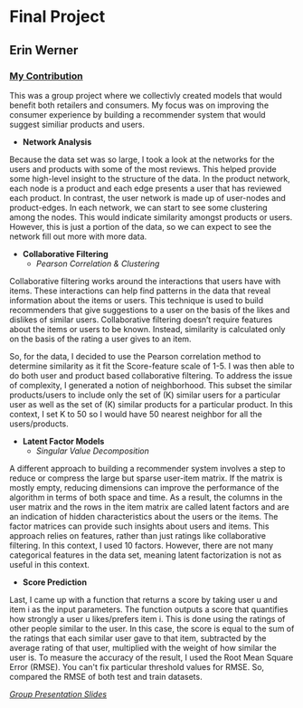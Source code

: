 # Final Project 

## Erin Werner

### [My Contribution](https://github.com/etwernerMIDS/Machine_Learning/tree/master/Projects/Final%20Project/marketplace_insights/rec_sys)

This was a group project where we collectivly created models that would benefit both retailers and consumers. My focus was on improving the consumer experience by building a recommender system that would suggest similiar products and users.

* **Network Analysis**

Because the data set was so large, I took a look at the networks for the users and products with some of the most reviews. This helped provide some high-level insight to the structure of the data. In the product network, each node is a product and each edge presents a user that has reviewed each product. In contrast, the user network is made up of user-nodes and product-edges. In each network, we can start to see some clustering among the nodes. This would indicate similarity amongst products or users. However, this is just a portion of the data, so we can expect to see the network fill out more with more data.

* **Collaborative Filtering**
  * *Pearson Correlation & Clustering* 

Collaborative filtering works around the interactions that users have with items. These interactions can help find patterns in the data that reveal information about the items or users. This technique is used to build recommenders that give suggestions to a user on the basis of the likes and dislikes of similar users. Collaborative filtering doesn’t require features about the items or users to be known. Instead, similarity is calculated only on the basis of the rating a user gives to an item. 

So, for the data, I decided to use the Pearson correlation method to determine similarity as it fit the Score-feature scale of 1-5. I was then able to do both user and product based collaborative filtering. To address the issue of complexity, I generated a notion of neighborhood. This subset the similar products/users to include only the set of (K) similar users for a particular user as well as the set of (K) similar products for a particular product. In this context, I set K to 50 so I would have 50 nearest neighbor for all the users/products.

* **Latent Factor Models**
  * *Singular Value Decomposition*
  
A different approach to building a recommender system involves a step to reduce or compress the large but sparse user-item matrix. If the matrix is mostly empty, reducing dimensions can improve the performance of the algorithm in terms of both space and time. As a result, the columns in the user matrix and the rows in the item matrix are called latent factors and are an indication of hidden characteristics about the users or the items. The factor matrices can provide such insights about users and items. This approach relies on features, rather than just ratings like collaborative filtering. In this context, I used 10 factors. However, there are not many categorical features in the data set, meaning latent factorization is not as useful in this context.

* **Score Prediction**

Last, I came up with a function that returns a score by taking user u and item i as the input parameters. The function outputs a score that quantifies how strongly a user u likes/prefers item i. This is done using the ratings of other people similar to the user. In this case, the score is equal to the sum of the ratings that each similar user gave to that item, subtracted by the average rating of that user, multiplied with the weight of how similar the user is. To measure the accuracy of the result, I used the Root Mean Square Error (RMSE). You can't fix particular threshold values for RMSE. So, compared the RMSE of both test and train datasets. 

*[Group Presentation Slides](https://docs.google.com/presentation/d/1ln0FKlLTTXQ1nCd-Q4Ot7ZrJhhrg0XdUfuA-YjJpk40/edit#slide=id.g8f23a824b8_0_1)*

